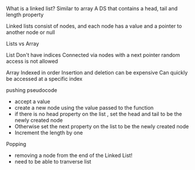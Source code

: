What is a linked list?
Similar to array 
A DS that contains a head, tail and length property

Linked lists consist of nodes, and each node has a value and a pointer to another node or null

Lists vs Array

List 
Don't have indices
Connected via nodes with a next pointer
random access is not allowed 


Array
Indexed in order
Insertion and deletion can be expensive 
Can quickly be accessed at a specific index

pushing pseudocode
- accept a value 
- create a new node using the value passed to the function 
- if there is no head property on the list , set the head and tail to be the newly created node
- Otherwise set the next property on the list to be the newly created node 
- Increment the length by one 

Popping
- removing a node from the end of the Linked List!
- need to be able to tranverse list